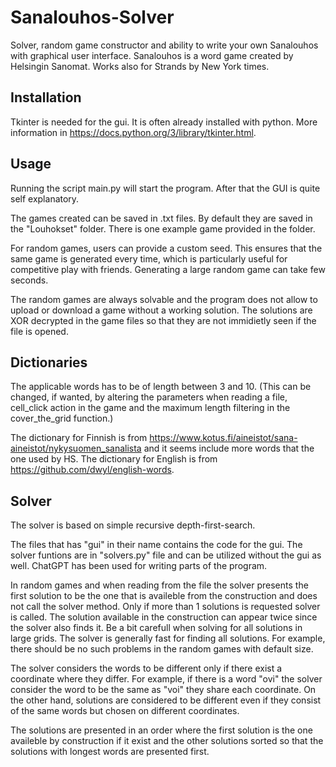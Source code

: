 # Sanalouhos-Solver
Solver, random game constructor and ability to write your own Sanalouhos with graphical user interface. Sanalouhos is a word game created by Helsingin Sanomat. Works also for Strands by New York times.

## Installation
Tkinter is needed for the gui. It is often already installed with python. More information in https://docs.python.org/3/library/tkinter.html.

## Usage

Running the script main.py will start the program. After that the GUI is quite self explanatory. 

The games created can be saved in .txt files. By default they are saved in the "Louhokset" folder. There is one example game provided in the folder.

For random games, users can provide a custom seed. This ensures that the same game is generated every time, which is particularly useful for competitive play with friends. Generating a large random game can take few seconds.

The random games are always solvable and the program does not allow to upload or download a game without a working solution. The solutions are XOR decrypted in the game files so that they are not immidietly seen if the file is opened.

## Dictionaries

The applicable words has to be of length between 3 and 10. (This can be changed, if wanted, by altering the parameters when reading a file, cell_click action in the game and the maximum length filtering in the cover_the_grid function.)

The dictionary for Finnish is from https://www.kotus.fi/aineistot/sana-aineistot/nykysuomen_sanalista and it seems include more words that the one used by HS. The dictionary for English is from https://github.com/dwyl/english-words.


## Solver 

The solver is based on simple recursive depth-first-search.

The files that has "gui" in their name contains the code for the gui. The solver funtions are in "solvers.py" file and can be utilized without the gui as well. ChatGPT has been used for writing parts of the program. 

In random games and when reading from the file the solver presents the first solution to be the one that is availeble from the construction and does not call the solver method. Only if more than 1 solutions is requested solver is called. The solution available in the construction can appear twice since the solver also finds it. Be a bit carefull when solving for all solutions in large grids. The solver is generally fast for finding all solutions. For example, there should be no such problems in the random games with default size.

The solver considers the words to be different only if there exist a coordinate where they differ. For example, if there is a word "ovi" the solver consider the word to be the same as "voi" they share each coordinate. On the other hand, solutions are considered to be different even if they consist of the same words but chosen on different coordinates.

The solutions are presented in an order where the first solution is the one availeble by construction if it exist and the other solutions sorted so that the solutions with longest words are presented first.